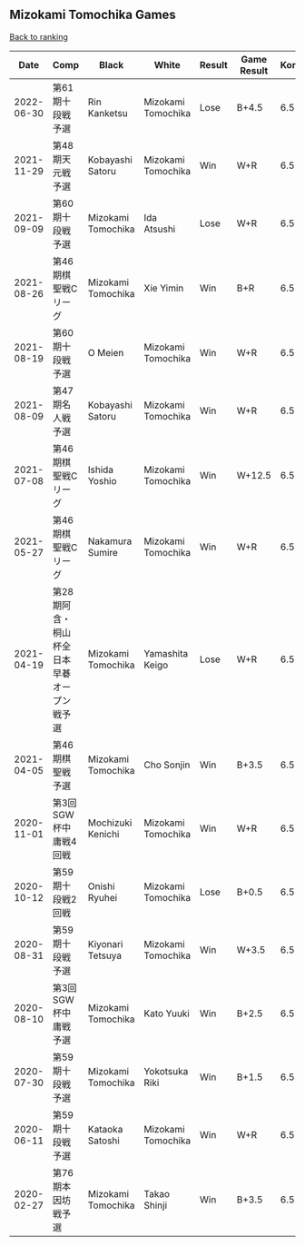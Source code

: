 ## Mizokami Tomochika Games

[Back to ranking](../../index.md)




| **Date** | **Comp** | **Black** | **White** | **Result** | **Game Result** | **Komi** | **Rating** | **Diff** | 
| --- | --- | --- | --- | --- | --- | --- | --- | --- |
| 2022-06-30 | 第61期十段戦予選 | Rin Kanketsu | Mizokami Tomochika | Lose | B+4.5 | 6.5 | 3123 | 101 | 
| 2021-11-29 | 第48期天元戦予選 | Kobayashi Satoru | Mizokami Tomochika | Win | W+R | 6.5 | 3022 | -35 | 
| 2021-09-09 | 第60期十段戦予選 | Mizokami Tomochika | Ida Atsushi | Lose | W+R | 6.5 | 3057 | -52 | 
| 2021-08-26 | 第46期棋聖戦Cリーグ | Mizokami Tomochika | Xie Yimin | Win | B+R | 6.5 | 3109 | 47 | 
| 2021-08-19 | 第60期十段戦予選 | O Meien | Mizokami Tomochika | Win | W+R | 6.5 | 3062 | 10 | 
| 2021-08-09 | 第47期名人戦予選 | Kobayashi Satoru | Mizokami Tomochika | Win | W+R | 6.5 | 3052 | 2 | 
| 2021-07-08 | 第46期棋聖戦Cリーグ | Ishida Yoshio | Mizokami Tomochika | Win | W+12.5 | 6.5 | 3050 | 24 | 
| 2021-05-27 | 第46期棋聖戦Cリーグ | Nakamura Sumire | Mizokami Tomochika | Win | W+R | 6.5 | 3026 | 46 | 
| 2021-04-19 | 第28期阿含・桐山杯全日本早碁オープン戦予選 | Mizokami Tomochika | Yamashita Keigo | Lose | W+R | 6.5 | 2980 | 16 | 
| 2021-04-05 | 第46期棋聖戦予選 | Mizokami Tomochika | Cho Sonjin | Win | B+3.5 | 6.5 | 2964 | -170 | 
| 2020-11-01 | 第3回SGW杯中庸戦4回戦 | Mochizuki Kenichi | Mizokami Tomochika | Win | W+R | 6.5 | 3134 | 134 | 
| 2020-10-12 | 第59期十段戦2回戦 | Onishi Ryuhei | Mizokami Tomochika | Lose | B+0.5 | 6.5 | 3000 | -63 | 
| 2020-08-31 | 第59期十段戦予選 | Kiyonari Tetsuya | Mizokami Tomochika | Win | W+3.5 | 6.5 | 3063 | -61 | 
| 2020-08-10 | 第3回SGW杯中庸戦予選 | Mizokami Tomochika | Kato Yuuki | Win | B+2.5 | 6.5 | 3124 | -6 | 
| 2020-07-30 | 第59期十段戦予選 | Mizokami Tomochika | Yokotsuka Riki | Win | B+1.5 | 6.5 | 3130 | 24 | 
| 2020-06-11 | 第59期十段戦予選 | Kataoka Satoshi | Mizokami Tomochika | Win | W+R | 6.5 | 3106 | 87 | 
| 2020-02-27 | 第76期本因坊戦予選 | Mizokami Tomochika | Takao Shinji | Win | B+3.5 | 6.5 | 3019 | missing |




